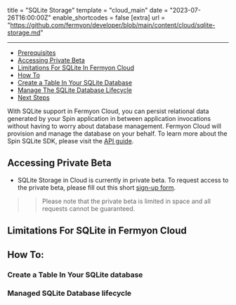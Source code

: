 title = "SQLite Storage"
template = "cloud_main"
date = "2023-07-26T16:00:00Z"
enable_shortcodes = false
[extra]
url = "https://github.com/fermyon/developer/blob/main/content/cloud/sqlite-storage.md"

---

- [Prerequisites](#prerequisites)
- [Accessing Private Beta](#accessing-private-beta)
- [Limitations For SQLite In Fermyon Cloud](#limitations-for-sqlite-in-fermyon-cloud)
- [How To](#how-to)
- [Create a Table In Your SQLite Database](#create-a-table-in-your-sqlite-database)
- [Manage The SQLite Database Lifecycle](#managed-sqlite-database-lifecycle)
- [Next Steps](#next-steps)

With SQLite support in Fermyon Cloud, you can persist relational data generated by your Spin application in between application invocations without having to worry about database management. Fermyon Cloud will provision and manage the database on your behalf. To learn more about the Spin SQLite SDK, please visit the [API guide](../spin/sqlite-api-guide.md).

## Accessing Private Beta

* SQLite Storage in Cloud is currently in private beta. To request access to the private beta, please fill out this short [sign-up form](https://fibsu0jcu2g.typeform.com/to/Brv12FI0#hubspot_utk=xxxxx&hubspot_page_name=xxxxx&hubspot_page_url=xxxxx). 
>> Please note that the private beta is limited in space and all requests cannot be guaranteed. 

## Limitations For SQLite in Fermyon Cloud

## How To:

### Create a Table In Your SQLite database

### Managed SQLite Database lifecycle